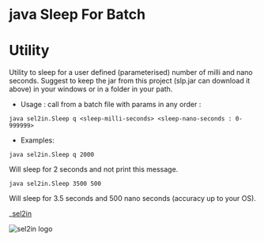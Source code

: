 # java Sleep For Batch
# Utility 

Utility to sleep for a user defined (parameterised) number of milli and nano seconds. Suggest to keep the jar from this project (slp.jar can download it above) in your windows or in a folder in your path.

* Usage : call from a batch file with params in any order :

``` shell
java sel2in.Sleep q <sleep-milli-seconds> <sleep-nano-seconds : 0-999999>
```

* Examples: 

``` shell
java sel2in.Sleep q 2000
``` 
Will sleep for 2 seconds and not print this message.

``` shell
java sel2in.Sleep 3500 500
``` 
Will sleep for 3.5 seconds and 500 nano seconds (accuracy up to your OS).

_[sel2in](http://sel2in.com "sel2in's Homepage")

![sel2in logo](http://sel2in.com/imgs/ThemeProg.jpg)